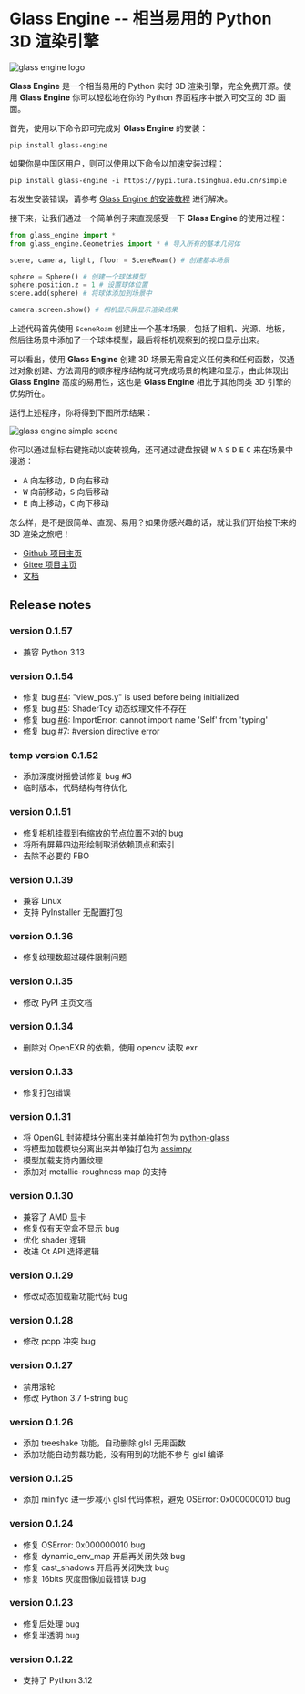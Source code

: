 # Glass Engine -- 相当易用的 Python 3D 渲染引擎

![glass engine logo](https://gitee.com/time-coder/Glass-Engine/raw/main/glass_engine/images/glass_engine_logo256.png)

**Glass Engine** 是一个相当易用的 Python 实时 3D 渲染引擎，完全免费开源。使用 **Glass Engine** 你可以轻松地在你的 Python 界面程序中嵌入可交互的 3D 画面。

首先，使用以下命令即可完成对 **Glass Engine** 的安装：

```
pip install glass-engine
```

如果你是中国区用户，则可以使用以下命令以加速安装过程：

```
pip install glass-engine -i https://pypi.tuna.tsinghua.edu.cn/simple
```

若发生安装错误，请参考 [Glass Engine 的安装教程](https://glass-engine-doc.readthedocs.io/zh/latest/installation/installation.html) 进行解决。

接下来，让我们通过一个简单例子来直观感受一下 **Glass Engine** 的使用过程：

```python
from glass_engine import *
from glass_engine.Geometries import * # 导入所有的基本几何体

scene, camera, light, floor = SceneRoam() # 创建基本场景

sphere = Sphere() # 创建一个球体模型
sphere.position.z = 1 # 设置球体位置
scene.add(sphere) # 将球体添加到场景中

camera.screen.show() # 相机显示屏显示渲染结果
```

上述代码首先使用 ``SceneRoam`` 创建出一个基本场景，包括了相机、光源、地板，然后往场景中添加了一个球体模型，最后将相机观察到的视口显示出来。

可以看出，使用 **Glass Engine** 创建 3D 场景无需自定义任何类和任何函数，仅通过对象创建、方法调用的顺序程序结构就可完成场景的构建和显示，由此体现出 **Glass Engine** 高度的易用性，这也是 **Glass Engine** 相比于其他同类 3D 引擎的优势所在。

运行上述程序，你将得到下图所示结果：

![glass engine simple scene](https://gitee.com/time-coder/Glass-Engine/raw/main/glass_engine/images/start.png)

你可以通过鼠标右键拖动以旋转视角，还可通过键盘按键 <kbd>W</kbd> <kbd>A</kbd> <kbd>S</kbd> <kbd>D</kbd> <kbd>E</kbd> <kbd>C</kbd> 来在场景中漫游：

* <kbd>A</kbd> 向左移动，<kbd>D</kbd> 向右移动
* <kbd>W</kbd> 向前移动，<kbd>S</kbd> 向后移动
* <kbd>E</kbd> 向上移动，<kbd>C</kbd> 向下移动

怎么样，是不是很简单、直观、易用？如果你感兴趣的话，就让我们开始接下来的 3D 渲染之旅吧！

* [Github 项目主页](https://github.com/Time-Coder/Glass-Engine)
* [Gitee 项目主页](https://gitee.com/time-coder/Glass-Engine)
* [文档](https://glass-engine-doc.readthedocs.io/zh/latest/)

## Release notes

### version 0.1.57

* 兼容 Python 3.13

### version 0.1.54

* 修复 bug [#4](https://github.com/Time-Coder/Glass-Engine/issues/4): "view_pos.y" is used before being initialized
* 修复 bug [#5](https://github.com/Time-Coder/Glass-Engine/issues/5): ShaderToy 动态纹理文件不存在
* 修复 bug [#6](https://github.com/Time-Coder/Glass-Engine/issues/6): ImportError: cannot import name 'Self' from 'typing'
* 修复 bug [#7](https://github.com/Time-Coder/Glass-Engine/issues/7): #version directive error

### temp version 0.1.52

* 添加深度树摇尝试修复 bug #3
* 临时版本，代码结构有待优化

### version 0.1.51

* 修复相机挂载到有缩放的节点位置不对的 bug
* 将所有屏幕四边形绘制取消依赖顶点和索引
* 去除不必要的 FBO

### version 0.1.39

* 兼容 Linux
* 支持 PyInstaller 无配置打包

### version 0.1.36

* 修复纹理数超过硬件限制问题

### version 0.1.35

* 修改 PyPI 主页文档

### version 0.1.34

* 删除对 OpenEXR 的依赖，使用 opencv 读取 exr

### version 0.1.33

* 修复打包错误

### version 0.1.31

* 将 OpenGL 封装模块分离出来并单独打包为 [python-glass](https://pypi.org/project/python-glass/)
* 将模型加载模块分离出来并单独打包为 [assimpy](https://pypi.org/project/assimpy/)
* 模型加载支持内置纹理
* 添加对 metallic-roughness map 的支持

### version 0.1.30

* 兼容了 AMD 显卡
* 修复仅有天空盒不显示 bug
* 优化 shader 逻辑
* 改进 Qt API 选择逻辑

### version 0.1.29

* 修改动态加载新功能代码 bug

### version 0.1.28

* 修改 pcpp 冲突 bug

### version 0.1.27

* 禁用滚轮
* 修改 Python 3.7 f-string bug

### version 0.1.26

* 添加 treeshake 功能，自动删除 glsl 无用函数
* 添加功能自动剪裁功能，没有用到的功能不参与 glsl 编译

### version 0.1.25

* 添加 minifyc 进一步减小 glsl 代码体积，避免 OSError: 0x000000010 bug

### version 0.1.24

* 修复 OSError: 0x000000010 bug
* 修复 dynamic_env_map 开启再关闭失效 bug
* 修复 cast_shadows 开启再关闭失效 bug
* 修复 16bits 灰度图像加载错误 bug

### version 0.1.23

* 修复后处理 bug
* 修复半透明 bug

### version 0.1.22

* 支持了 Python 3.12
